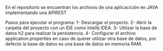 En el repositorio se encuentran los archivos de una aplicacición en JAVA implementando una APIREST

Pasos para ejecutar el programa:
1- Descargar el proyecto.
2- Abrir la carpeta del proyecto con un IDE como Intellij IDEA.
3- Utilizar la base de datos h2 para realizar la persistencia.
4- Configurar el archivo application.properties en caso de querer utilizar otra base de datos, por defecto la base de datos es una base de datos en memoria RAM.
